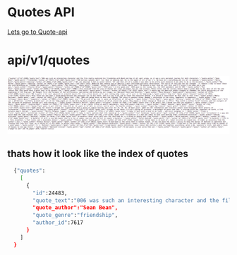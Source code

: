 # Quotes API

[Lets go to Quote-api](https://quotes-from-all-over-the-world.herokuapp.com/api/v1/quotes)

# api/v1/quotes
![A test image](quote-api.png)

## thats how it look like the index of quotes

```sh
  {"quotes":
    [
      {
        "id":24483,
        "quote_text":"006 was such an interesting character and the film really explored his friendship with Bond and how it all went wrong, so it was a very personal journey for both characters.",
        "quote_author":"Sean Bean",
        "quote_genre":"friendship",
        "author_id":7617
      }
    ]
  }
```
